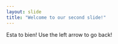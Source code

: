 ```yaml
---
layout: slide
title: "Welcome to our second slide!"
---
```

Esta to bien!
Use the left arrow to go back!
